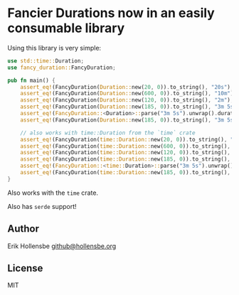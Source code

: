# Fancier Durations now in an easily consumable library

Using this library is very simple:

```rust
use std::time::Duration;
use fancy_duration::FancyDuration;

pub fn main() {
    assert_eq!(FancyDuration(Duration::new(20, 0)).to_string(), "20s");
    assert_eq!(FancyDuration(Duration::new(600, 0)).to_string(), "10m");
    assert_eq!(FancyDuration(Duration::new(120, 0)).to_string(), "2m");
    assert_eq!(FancyDuration(Duration::new(185, 0)).to_string(), "3m 5s");
    assert_eq!(FancyDuration::<Duration>::parse("3m 5s").unwrap().duration(), Duration::new(185, 0));
    assert_eq!(FancyDuration(Duration::new(185, 0)).to_string(), "3m 5s");

    // also works with time::Duration from the `time` crate
    assert_eq!(FancyDuration(time::Duration::new(20, 0)).to_string(), "20s");
    assert_eq!(FancyDuration(time::Duration::new(600, 0)).to_string(), "10m");
    assert_eq!(FancyDuration(time::Duration::new(120, 0)).to_string(), "2m");
    assert_eq!(FancyDuration(time::Duration::new(185, 0)).to_string(), "3m 5s");
    assert_eq!(FancyDuration::<time::Duration>::parse("3m 5s").unwrap().duration(), time::Duration::new(185, 0));
    assert_eq!(FancyDuration(time::Duration::new(185, 0)).to_string(), "3m 5s");
}
```

Also works with the `time` crate.

Also has `serde` support!

## Author

Erik Hollensbe <github@hollensbe.org>

## License

MIT
